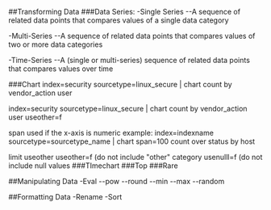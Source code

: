##Transforming Data
###Data Series:
-Single Series
--A sequence of related data points that compares values of a single
data category

-Multi-Series
--A sequence of related data points that compares values of two or
more data categories 

-Time-Series
--A (single or multi-series) sequence of related data points that compares values over time

###Chart
index=security sourcetype=linux_secure
| chart count by vendor_action user

index=security sourcetype=linux_secure
| chart count by vendor_action user useother=f

span
used if the x-axis is numeric
example:
index=indexname sourcetype=sourcetype_name
| chart span=100 count over status by host

limit
useother
useother=f (do not include "other" category
usenulll=f (do not include null values
###TImechart
###Top
###Rare

##Manipulating Data
-Eval
--pow
--round
--min
--max
--random

##Formatting Data
-Rename
-Sort

